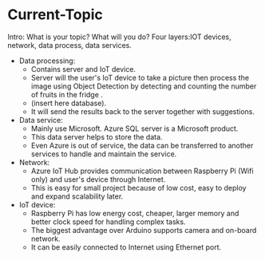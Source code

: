 # Current-Topic
Intro: What is your topic? What will you do?
Four layers:IOT devices, network, data process, data services.
   - Data processing: 
      + Contains server and IoT device. 
      + Server will the user's IoT device to take a picture then process the image using Object Detection by detecting and counting the number of fruits in the fridge .
      + (insert here database). 
      + It will send the results back to the server together with suggestions.
   - Data service: 
      + Mainly use Microsoft. Azure SQL server is a Microsoft product. 
      + This data server helps to store the data. 
      + Even Azure is out of service, the data can be transferred to another services to handle and maintain the service.
   - Network: 
      + Azure IoT Hub provides communication between Raspberry Pi (Wifi only) and user's device through Internet. 
      + This is easy for small project because of low cost, easy to deploy and expand scalability later.
   - IoT device: 
      + Raspberry Pi has low energy cost, cheaper, larger memory and better clock speed for handling complex tasks. 
      + The biggest advantage over Arduino supports camera and on-board network. 
      + It can be easily connected to Internet using Ethernet port.
